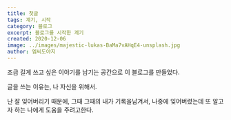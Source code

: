 ```yaml
---
title: 첫글
tags: 계기, 시작
category: 블로그
excerpt: 블로그를 시작한 계기
created: 2020-12-06
image: ../images/majestic-lukas-BaMa7vAHqE4-unsplash.jpg
author: 엠씨도야지
---
```


조금 길게 쓰고 싶은 이야기를 남기는 공간으로 이 블로그를 만들었다.

글을 쓰는 이유는, 나 자신을 위해서. 

난 잘 잊어버리기 때문에, 그때 그때의 내가 기록을남겨서, 나중에 잊어버렸는데 또 알고자 하는 나에게 도움을 주려고한다.
